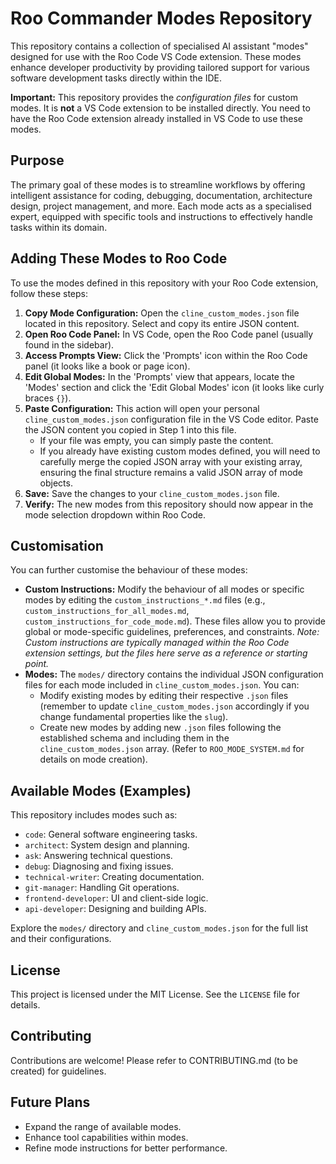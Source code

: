 # Roo Commander Modes Repository

This repository contains a collection of specialised AI assistant "modes" designed for use with the Roo Code VS Code extension. These modes enhance developer productivity by providing tailored support for various software development tasks directly within the IDE.

**Important:** This repository provides the *configuration files* for custom modes. It is **not** a VS Code extension to be installed directly. You need to have the Roo Code extension already installed in VS Code to use these modes.

## Purpose

The primary goal of these modes is to streamline workflows by offering intelligent assistance for coding, debugging, documentation, architecture design, project management, and more. Each mode acts as a specialised expert, equipped with specific tools and instructions to effectively handle tasks within its domain.

## Adding These Modes to Roo Code

To use the modes defined in this repository with your Roo Code extension, follow these steps:

1.  **Copy Mode Configuration:** Open the `cline_custom_modes.json` file located in this repository. Select and copy its entire JSON content.
2.  **Open Roo Code Panel:** In VS Code, open the Roo Code panel (usually found in the sidebar).
3.  **Access Prompts View:** Click the 'Prompts' icon within the Roo Code panel (it looks like a book or page icon).
4.  **Edit Global Modes:** In the 'Prompts' view that appears, locate the 'Modes' section and click the 'Edit Global Modes' icon (it looks like curly braces `{}`).
5.  **Paste Configuration:** This action will open your personal `cline_custom_modes.json` configuration file in the VS Code editor. Paste the JSON content you copied in Step 1 into this file.
    *   If your file was empty, you can simply paste the content.
    *   If you already have existing custom modes defined, you will need to carefully merge the copied JSON array with your existing array, ensuring the final structure remains a valid JSON array of mode objects.
6.  **Save:** Save the changes to your `cline_custom_modes.json` file.
7.  **Verify:** The new modes from this repository should now appear in the mode selection dropdown within Roo Code.

## Customisation

You can further customise the behaviour of these modes:

*   **Custom Instructions:** Modify the behaviour of all modes or specific modes by editing the `custom_instructions_*.md` files (e.g., `custom_instructions_for_all_modes.md`, `custom_instructions_for_code_mode.md`). These files allow you to provide global or mode-specific guidelines, preferences, and constraints. *Note: Custom instructions are typically managed within the Roo Code extension settings, but the files here serve as a reference or starting point.*
*   **Modes:** The `modes/` directory contains the individual JSON configuration files for each mode included in `cline_custom_modes.json`. You can:
    *   Modify existing modes by editing their respective `.json` files (remember to update `cline_custom_modes.json` accordingly if you change fundamental properties like the `slug`).
    *   Create new modes by adding new `.json` files following the established schema and including them in the `cline_custom_modes.json` array. (Refer to `ROO_MODE_SYSTEM.md` for details on mode creation).

## Available Modes (Examples)

This repository includes modes such as:

*   `code`: General software engineering tasks.
*   `architect`: System design and planning.
*   `ask`: Answering technical questions.
*   `debug`: Diagnosing and fixing issues.
*   `technical-writer`: Creating documentation.
*   `git-manager`: Handling Git operations.
*   `frontend-developer`: UI and client-side logic.
*   `api-developer`: Designing and building APIs.

Explore the `modes/` directory and `cline_custom_modes.json` for the full list and their configurations.

## License

This project is licensed under the MIT License. See the `LICENSE` file for details.

## Contributing

Contributions are welcome! Please refer to CONTRIBUTING.md (to be created) for guidelines.

## Future Plans

*   Expand the range of available modes.
*   Enhance tool capabilities within modes.
*   Refine mode instructions for better performance.